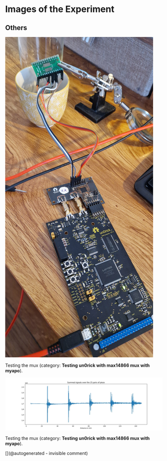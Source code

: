 # Images of the Experiment

## Others

![](/matty/20241109a/20241109_140113.jpg)

Testing the mux (category: __Testing un0rick with max14866 mux with myapo__).

![](/matty/20241109a/summed_filtered_sigs.jpg)

Testing the mux (category: __Testing un0rick with max14866 mux with myapo__).



[](@autogenerated - invisible comment)